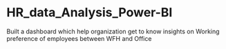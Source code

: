 # HR_data_Analysis_Power-BI
Built a dashboard which  help organization get to know insights on Working preference of employees between WFH and Office
